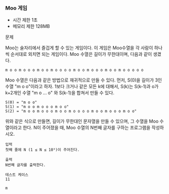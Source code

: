### Moo 게임
- 시간 제한 1초
- 메모리 제한 128MB

문제

Moo는 술자리에서 즐겁게 할 수 있는 게임이다.
이 게임은 Moo수열을 각 사람이 하나씩 순서대로 외치면 되는 게임이다.
Moo 수열은 길이가 무한대이며, 다음과 같이 생겼다.
```
m o o m o o o m o o m o o o o m o o m o o o m o o m o o o o o
```
Moo 수열은 다음과 같은 방법으로 재귀적으로 만들 수 있다.
먼저, S(0)을 길이가 3인 수열 "m o o"이라고 하자.
1보다 크거나 같은 모든 k에 대해서, S(k)는 S(k-1)과 o가 k+2개인 수열 "m o ... o" 와 S(k-1)을 합쳐서 만들 수 있다.
```
S(0) = "m o o"
S(1) = "m o o m o o o m o o"
S(2) = "m o o m o o o m o o m o o o o m o o m o o o m o o"
```
위와 같은 식으로 만들면, 길이가 무한대인 문자열을 만들 수 있으며, 그 수열을 Moo 수열이라고 한다.
N이 주어졌을 때, Moo 수열의 N번째 글자를 구하는 프로그램을 작성하시오.
```
입력
첫째 줄에 N (1 ≤ N ≤ 10⁹)이 주어진다.

출력
N번째 글자를 출력한다.

테스트 케이스
11

m
```
